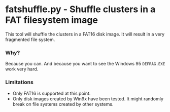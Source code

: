 # fatshuffle.py - Shuffle clusters in a FAT filesystem image

This tool will shuffle the clusters in a FAT16 disk image. It will result in a very fragmented file system.

### Why?

Because you can. And because you want to see the Windows 95 `DEFRAG.EXE` work very hard.

### Limitations

* Only FAT16 is supported at this point.
* Only disk images created by Win9x have been tested. It might randomly break on file systems created by other systems.
